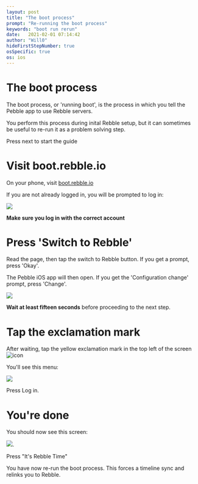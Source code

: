 ```yaml
---
layout: post
title: "The boot process"
prompt: "Re-running the boot process"
keywords: "boot run rerun"
date:   2021-02-01 07:14:42
author: "Will0"
hideFirstStepNumber: true
osSpecific: true
os: ios
---
```


# The boot process

The boot process, or 'running boot', is the process in which you tell the Pebble app to use Rebble servers.   

You perform this process during inital Rebble setup, but it can sometimes be useful to re-run it as a problem solving step.

Press next to start the guide

# Visit boot.rebble.io

On your phone, visit [boot.rebble.io](https://boot.rebble.io)

<notmobile>
    <qr url="https://boot.rebble.io" />
</notmobile>

If you are not already logged in, you will be prompted to log in:

![](/images/ios/setup18.png)

**Make sure you log in with the correct account**   

# Press 'Switch to Rebble'

Read the page, then tap the switch to Rebble button. If you get a prompt, press 'Okay'.

The Pebble iOS app will then open. If you get the 'Configuration change' prompt, press 'Change'.

![](/images/ios/boot1.png)
   
**Wait at least fifteen seconds** before proceeding to the next step.

# Tap the exclamation mark

After waiting, tap the yellow exclamation mark in the top left of the screen ![icon](/images/ios/boot4.png)

You'll see this menu:

![](/images/ios/boot2.png)

Press Log in. 

# You're done

You should now see this screen:

![](/images/ios/boot3.png).

Press "It's Rebble Time"

You have now re-run the boot process. This forces a timeline sync and relinks you to Rebble.